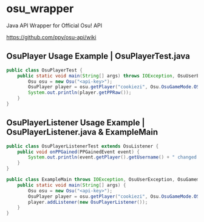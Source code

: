 # osu_wrapper
Java API Wrapper for Official Osu! API


https://github.com/ppy/osu-api/wiki

## OsuPlayer Usage Example | OsuPlayerTest.java
```java
public class OsuPlayerTest {
    public static void main(String[] args) throws IOException, OsuUserException, OsuGamemodeException, JSONException, InterruptedException, OsuBeatmapException {
        Osu osu = new Osu("<api-key>");
        OsuPlayer player = osu.getPlayer("cookiezi", Osu.OsuGameMode.OSU);
        System.out.println(player.getPPRaw());
    }
}
```

## OsuPlayerListener Usage Example | OsuPlayerListener.java & ExampleMain
```java
public class OsuPlayerListenerTest extends OsuListener {
    public void onPPGained(PPGainedEvent event) {
        System.out.println(event.getPlayer().getUsername() + " changed by " + event.getRankChangeString());
    }
}

public class ExampleMain throws IOException, OsuUserException, OsuGamemodeException, JSONException, InterruptedException, OsuBeatmapException {
    public static void main(String[] args) {
        Osu osu = new Osu("<api-key>");
        OsuPlayer player = osu.getPlayer("cookiezi", Osu.OsuGameMode.OSU); //Notifies for all gamemodes.
        player.addListener(new OsuPlayerListener());
    }
}
```
